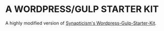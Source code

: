 # A WORDPRESS/GULP STARTER KIT

A highly modified version of [Synapticism's Wordpress-Gulp-Starter-Kit](https://github.com/synapticism/wordpress-gulp-starter-kit).

